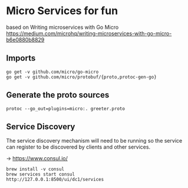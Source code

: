 # Micro Services for fun

based on Writing microservices with Go Micro https://medium.com/microhq/writing-microservices-with-go-micro-b6e0880b8829

## Imports

    go get -v github.com/micro/go-micro
    go get -v github.com/micro/protobuf/{proto,protoc-gen-go}

## Generate the proto sources

    protoc --go_out=plugins=micro:. greeter.proto

## Service Discovery

The service discovery mechanism will need to be running so the service can register to be discovered by clients and other services.

-> https://www.consul.io/

    brew install -v consul
    brew services start consul
    http://127.0.0.1:8500/ui/dc1/services
